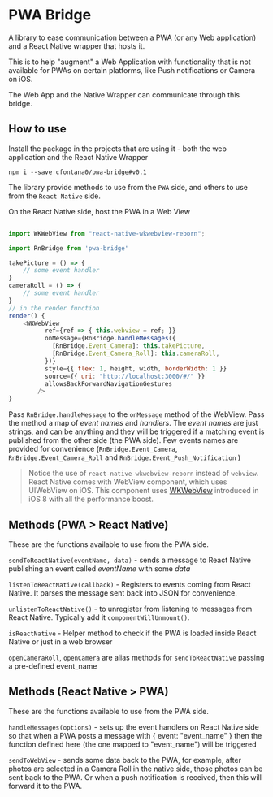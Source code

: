 # PWA Bridge

A library to ease communication between a PWA (or any Web application) and a React Native wrapper that hosts it.

This is to help "augment" a Web Application with functionality that is not available for PWAs on certain platforms, like Push notifications or Camera on iOS.

The Web App and the Native Wrapper can communicate through this bridge.

## How to use

Install the package in the projects that are using it - both the web application and the React Native Wrapper

`npm i --save cfontana0/pwa-bridge#v0.1`

The library provide methods to use from the `PWA` side, and others to use from the `React Native` side.

On the React Native side, host the PWA in a Web View

```js

import WKWebView from "react-native-wkwebview-reborn";

import RnBridge from 'pwa-bridge'

takePicture = () => {
    // some event handler
}
cameraRoll = () => {
    // some event handler
}
// in the render function
render() {
    <WKWebView
          ref={ref => { this.webview = ref; }}
          onMessage={RnBridge.handleMessages({
            [RnBridge.Event_Camera]: this.takePicture,
            [RnBridge.Event_Camera_Roll]: this.cameraRoll,
          })}
          style={{ flex: 1, height, width, borderWidth: 1 }}
          source={{ uri: "http://localhost:3000/#/" }}
          allowsBackForwardNavigationGestures
        />
}
```

Pass `RnBridge.handleMessage` to the `onMessage` method of the WebView. Pass the method a map of _event names_ and _handlers_. The _event names_ are just strings, and can be anything and they will be triggered if a matching event is published from the other side (the PWA side). Few events names are provided for convenience (`RnBridge.Event_Camera`, `RnBridge.Event_Camera_Roll` and `RnBridge.Event_Push_Notification` )

> Notice the use of `react-native-wkwebview-reborn` instead of `webview`. React Native comes with WebView component, which uses UIWebView on iOS. This component uses [WKWebView]((https://nshipster.com/wkwebview/)) introduced in iOS 8 with all the performance boost.

## Methods (PWA > React Native)

These are the functions available to use from the PWA side.

`sendToReactNative(eventName, data)` - sends a message to React Native publishing an event called _eventName_ with some _data_

`listenToReactNative(callback)` - Registers to events coming from React Native. It parses the message sent back into JSON for convenience.

`unlistenToReactNative()` - to unregister from listening to messages from React Native. Typically add it `componentWillUnmount()`.

`isReactNative` - Helper method to check if the PWA is loaded inside React Native or just in a web browser

`openCameraRoll`, `openCamera` are alias methods for `sendToReactNative` passing a pre-defined event_name

## Methods (React Native > PWA)

These are the functions available to use from the PWA side.

`handleMessages(options)` - sets up the event handlers on React Native side so that when a PWA posts a message with { event: "event_name" } then the function defined here (the one mapped to "event_name") will be triggered

`sendToWebView` -  sends some data back to the PWA, for example, after photos are selected in a Camera Roll in the native side, those photos can be sent back to the PWA. Or when a push notification is received, then this will forward it to the PWA.

